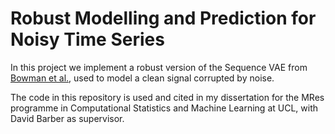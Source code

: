 # Robust Modelling and Prediction for Noisy Time Series

In this project we implement a robust version of the Sequence VAE from [Bowman et al.](https://arxiv.org/abs/1511.06349), used to model a clean signal corrupted by noise. 

The code in this repository is used and cited in my dissertation for the MRes programme in Computational Statistics and Machine Learning at UCL, with David Barber as supervisor.
